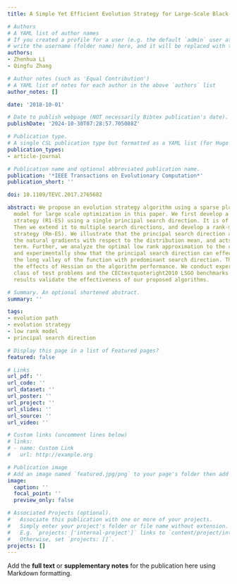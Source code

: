```yaml
---
title: A Simple Yet Efficient Evolution Strategy for Large-Scale Black-Box Optimization

# Authors
# A YAML list of author names
# If you created a profile for a user (e.g. the default `admin` user at `content/authors/admin/`), 
# write the username (folder name) here, and it will be replaced with their full name and linked to their profile.
authors:
- Zhenhua Li
- Qingfu Zhang

# Author notes (such as 'Equal Contribution')
# A YAML list of notes for each author in the above `authors` list
author_notes: []

date: '2018-10-01'

# Date to publish webpage (NOT necessarily Bibtex publication's date).
publishDate: '2024-10-30T07:28:57.705088Z'

# Publication type.
# A single CSL publication type but formatted as a YAML list (for Hugo requirements).
publication_types:
- article-journal

# Publication name and optional abbreviated publication name.
publication: '*IEEE Transactions on Evolutionary Computation*'
publication_short: ''

doi: 10.1109/TEVC.2017.2765682

abstract: We propose an evolution strategy algorithm using a sparse plus low rank
  model for large scale optimization in this paper. We first develop a rank one evolution
  strategy (R1-ES) using a single principal search direction. It is of linear complexity.
  Then we extend it to multiple search directions, and develop a rank-m evolution
  strategy (Rm-ES). We illustrate that the principal search direction accumulates
  the natural gradients with respect to the distribution mean, and acts as a momentum
  term. Further, we analyze the optimal low rank approximation to the covariance matrix,
  and experimentally show that the principal search direction can effectively learn
  the long valley of the function with predominant search direction. Then we investigate
  the effects of Hessian on the algorithm performance. We conduct experiments on a
  class of test problems and the CECtextquoteright2010 LSGO benchmarks. The experimental
  results validate the effectiveness of our proposed algorithms.

# Summary. An optional shortened abstract.
summary: ''

tags:
- evolution path
- evolution strategy
- low rank model
- principal search direction

# Display this page in a list of Featured pages?
featured: false

# Links
url_pdf: ''
url_code: ''
url_dataset: ''
url_poster: ''
url_project: ''
url_slides: ''
url_source: ''
url_video: ''

# Custom links (uncomment lines below)
# links:
# - name: Custom Link
#   url: http://example.org

# Publication image
# Add an image named `featured.jpg/png` to your page's folder then add a caption below.
image:
  caption: ''
  focal_point: ''
  preview_only: false

# Associated Projects (optional).
#   Associate this publication with one or more of your projects.
#   Simply enter your project's folder or file name without extension.
#   E.g. `projects: ['internal-project']` links to `content/project/internal-project/index.md`.
#   Otherwise, set `projects: []`.
projects: []
---
```


Add the **full text** or **supplementary notes** for the publication here using Markdown formatting.
